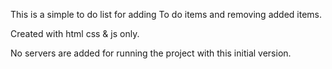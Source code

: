 This is a simple to do list for adding To do items and removing added items.

Created with html css & js only.

No servers are added for running the project with this initial version.